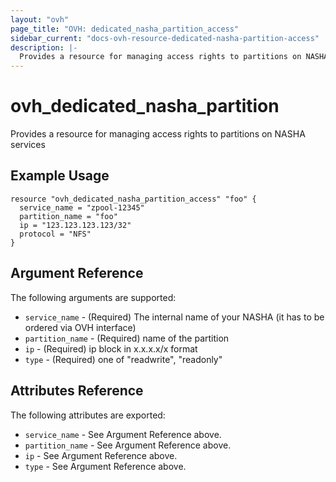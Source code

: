 ```yaml
---
layout: "ovh"
page_title: "OVH: dedicated_nasha_partition_access"
sidebar_current: "docs-ovh-resource-dedicated-nasha-partition-access"
description: |-
  Provides a resource for managing access rights to partitions on NASHA services
---
```


# ovh_dedicated_nasha_partition

Provides a resource for managing access rights to partitions on NASHA services

## Example Usage

```
resource "ovh_dedicated_nasha_partition_access" "foo" {
  service_name = "zpool-12345"
  partition_name = "foo"
  ip = "123.123.123.123/32"
  protocol = "NFS"
}
```

## Argument Reference

The following arguments are supported:

* `service_name` - (Required) The internal name of your NASHA (it has to be ordered via OVH interface)
* `partition_name` - (Required) name of the partition
* `ip` - (Required) ip block in x.x.x.x/x format
* `type` - (Required) one of "readwrite", "readonly"

## Attributes Reference

The following attributes are exported:

* `service_name` - See Argument Reference above.
* `partition_name` - See Argument Reference above.
* `ip` - See Argument Reference above.
* `type` - See Argument Reference above.
